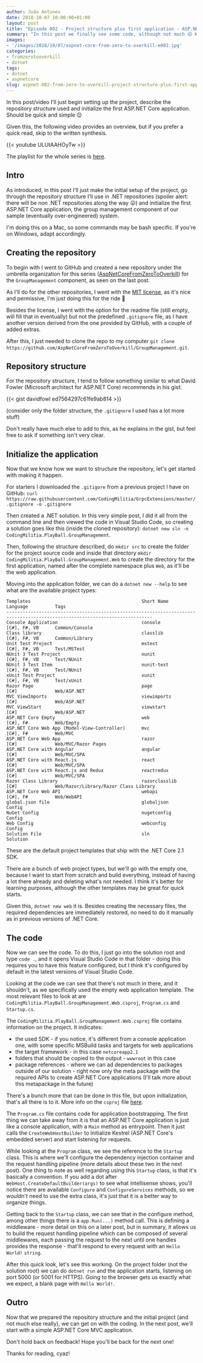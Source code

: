 ```yaml
---
author: João Antunes
date: 2018-10-07 10:00:00+01:00
layout: post
title: "Episode 002 - Project structure plus first application - ASP.NET Core: From 0 to overkill"
summary: "In this post we finally see some code, although not much 😛 We start by checking out the project structure that'll be used in .NET repositories and then find our way through the command line to create the solution and C# project for the group management component."
images:
- '/images/2018/10/07/aspnet-core-from-zero-to-overkill-e002.jpg'
categories:
- fromzerotooverkill
- dotnet
tags:
- dotnet
- aspnetcore
slug: aspnet-002-from-zero-to-overkill-project-structure-plus-first-application
---
```


In this post/video I’ll just begin setting up the project, describe the repository structure used and initialize the first ASP.NET Core application. Should be quick and simple 😉

Given this, the following video provides an overview, but if you prefer a quick read, skip to the written synthesis.

{{< youtube ULUtAAHOyTw >}}

The playlist for the whole series is [here](https://www.youtube.com/playlist?list=PLN0oN9Azm_MMAjk3nhRnmHdr1l0160Dhs).
<br />

## Intro
As introduced, in this post I’ll just make the initial setup of the project, go through the repository structure I’ll use in .NET repositories (spoiler alert: there will be non .NET repositories along the way 😛) and initialize the first ASP.NET Core application, the group management component of our sample (eventually over-engineered) system.

I'm doing this on a Mac, so some commands may be bash specific. If you're on Windows, adapt accordingly.

## Creating the repository

To begin with I went to GitHub and created a new repository under the umbrella organization for this series ([AspNetCoreFromZeroToOverkill](https://github.com/AspNetCoreFromZeroToOverkill)) for the `GroupManagement` component, as seen on the last post.

As I'll do for the other repositories, I went with the [MIT license](https://opensource.org/licenses/MIT), as it's nice and permissive, I'm just doing this for the ride 🙂

Besides the license, I went with the option for the readme file (still empty, will fill that in eventually) but not the predefined `.gitignore` file, as I have another version derived from the one provided by GitHub, with a couple of added extras.

After this, I just needed to clone the repo to my computer `git clone https://github.com/AspNetCoreFromZeroToOverkill/GroupManagement.git`.

## Repository structure

For the repository structure, I tend to follow something similar to what David Fowler (Microsoft architect for ASP.NET Core) recommends in his gist:

{{< gist davidfowl ed7564297c61fe9ab814 >}}

(consider only the folder structure, the `.gitignore` I used has a lot more stuff)

Don't really have much else to add to this, as he explains in the gist, but feel free to ask if something isn't very clear.

## Initialize the application

Now that we know how we want to structure the repository, let's get started with making it happen.

For starters I downloaded the `.gitigore` from a previous project I have on GitHub: `curl https://raw.githubusercontent.com/CodingMilitia/GrpcExtensions/master/.gitignore -o .gitignore`

Then created a .NET solution. In this very simple post, I did it all from the command line and then viewed the code in Visual Studio Code, so creating a solution goes like this (inside the cloned repository): `dotnet new sln -n CodingMilitia.PlayBall.GroupManagement`.

Then, following the structure described, do `mkdir src` to create the folder for the project source code and inside that directory `mkdir CodingMilitia.PlayBall.GroupManagement.Web` to create the directory for the first application, named after the complete namespace plus `Web`, as it'll be the web application. 

Moving into the application folder, we can do a `dotnet new --help` to see what are the available project types:

```
Templates                                         Short Name         Language          Tags
----------------------------------------------------------------------------------------------------------------------------
Console Application                               console            [C#], F#, VB      Common/Console
Class library                                     classlib           [C#], F#, VB      Common/Library
Unit Test Project                                 mstest             [C#], F#, VB      Test/MSTest
NUnit 3 Test Project                              nunit              [C#], F#, VB      Test/NUnit
NUnit 3 Test Item                                 nunit-test         [C#], F#, VB      Test/NUnit
xUnit Test Project                                xunit              [C#], F#, VB      Test/xUnit
Razor Page                                        page               [C#]              Web/ASP.NET
MVC ViewImports                                   viewimports        [C#]              Web/ASP.NET
MVC ViewStart                                     viewstart          [C#]              Web/ASP.NET
ASP.NET Core Empty                                web                [C#], F#          Web/Empty
ASP.NET Core Web App (Model-View-Controller)      mvc                [C#], F#          Web/MVC
ASP.NET Core Web App                              razor              [C#]              Web/MVC/Razor Pages
ASP.NET Core with Angular                         angular            [C#]              Web/MVC/SPA
ASP.NET Core with React.js                        react              [C#]              Web/MVC/SPA
ASP.NET Core with React.js and Redux              reactredux         [C#]              Web/MVC/SPA
Razor Class Library                               razorclasslib      [C#]              Web/Razor/Library/Razor Class Library
ASP.NET Core Web API                              webapi             [C#], F#          Web/WebAPI
global.json file                                  globaljson                           Config
NuGet Config                                      nugetconfig                          Config
Web Config                                        webconfig                            Config
Solution File                                     sln                                  Solution
```

These are the default project templates that ship with the .NET Core 2.1 SDK.

There are a bunch of web project types, but we'll go with the empty one, because I want to start from scratch and build everything, instead of having a lot there already and deleting what's not needed. I think it's better for learning purposes, although the other templates may be great for quick starts.

Given this, `dotnet new web` it is. Besides creating the necessary files, the required dependencies are immediately restored, no need to do it manually as in previous versions of .NET Core.

## The code

Now we can see the code. To do this, I just go into the solution root and type `code .`, and it opens Visual Studio Code in that folder - doing this requires you to have this feature configured, but I think it's configured by default in the latest versions of Visual Studio Code.

Looking at the code we can see that there's not much in there, and it shouldn't, as we specifically used the empty web application template. The most relevant files to look at are `CodingMilitia.PlayBall.GroupManagement.Web.csproj`, `Program.cs` and `Startup.cs`.

The `CodingMilitia.PlayBall.GroupManagement.Web.csproj` file contains information on the project. 
It indicates:
- the used SDK - if you notice, it's different from a console application one, with some specific MSBuild tasks and targets for web applications
- the target framework - in this case `netcoreapp2.1`
- folders that should be copied to the output - `wwwroot` in this case
- package references - where we can ad dependencies to packages outside of our solution - right now only the meta package with the required APIs to create ASP.NET Core applications (I'll talk more about this metapackage in the future)

There's a bunch more that can be done in this file, but upon initialization, that's all there is to it. More info on the `csproj` file [here](https://docs.microsoft.com/en-us/dotnet/core/tools/csproj).

The `Program.cs` file contains code for application bootstrapping. The first thing we can take away from it is that an ASP.NET Core application is just like a console application, with a `Main` method as entrypoint. Then it just calls the `CreateWebHostBuilder` to initialize Kestrel (ASP.NET Core's embedded server) and start listening for requests.

While looking at the `Program` class, we see the reference to the `Startup` class. This is where we'll configure the dependency injection container and the request handling pipeline (more details about these two in the next post). 
One thing to note as well regarding using this `Startup` class, is that it's basically a convention. If you add a dot after `WebHost.CreateDefaultBuilder(args)` to see what intellisense shows, you'll notice there are available `Configure` and `ConfigureServices` methods, so we wouldn't need to use the extra class, it's just that it is a better way to organize things.

Getting back to the `Startup` class, we can see that in the configure method, among other things there is a `app.Run(...)` method call. This is defining a middleware - more detail on this on a later post, but in summary, it allows us to build the request handling pipeline which can be composed of several middlewares, each passing the request to the next until one handles provides the response - that'll respond to every request with an `Hello World!` `string`.

After this quick look, let's see this working. On the project folder (not the solution root) we can do `dotnet run` and the application starts, listening on port 5000 (or 5001 for HTTPS). Going to the browser gets us exactly what we expect, a blank page with `Hello World!`.

## Outro

Now that we prepared the repository structure and the initial project (and not much else really), we can get on with the coding.
In the next post, we'll start with a simple ASP.NET Core MVC application.

Don't hold back on feedback! Hope you'll be back for the next one!

Thanks for reading, cyaz!